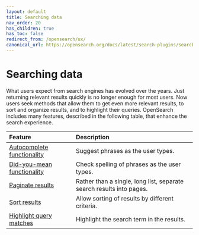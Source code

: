 ```yaml
---
layout: default
title: Searching data
nav_order: 20
has_children: true
has_toc: false
redirect_from: /opensearch/ux/
canonical_url: https://opensearch.org/docs/latest/search-plugins/searching-data/index/
---
```


# Searching data

What users expect from search engines has evolved over the years. Just returning relevant results quickly is no longer enough for most users. Now users seek methods that allow them to get even more relevant results, to sort and organize results, and to highlight their queries. OpenSearch includes many features, described in the following table, that enhance the search experience.

Feature | Description
:--- | :---
[Autocomplete functionality]({{site.url}}{{site.baseurl}}/opensearch/search/autocomplete/) | Suggest phrases as the user types.
[Did-you-mean functionality]({{site.url}}{{site.baseurl}}/opensearch/search/did-you-mean/) | Check spelling of phrases as the user types.
[Paginate results]({{site.url}}{{site.baseurl}}/opensearch/search/paginate/) | Rather than a single, long list, separate search results into pages.
[Sort results]({{site.url}}{{site.baseurl}}/opensearch/search/sort/) | Allow sorting of results by different criteria.
[Highlight query matches]({{site.url}}{{site.baseurl}}/opensearch/search/highlight/) | Highlight the search term in the results.
